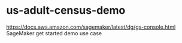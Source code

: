 # us-adult-census-demo
https://docs.aws.amazon.com/sagemaker/latest/dg/gs-console.html  
SageMaker get started demo use case
